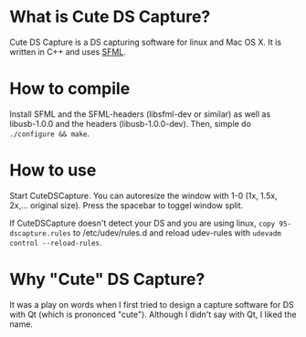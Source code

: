 # What is Cute DS Capture?

Cute DS Capture is a DS capturing software for linux and Mac OS X. It is written in C++ and uses [SFML](http://www.sfml-dev.org/).

# How to compile

Install SFML and the SFML-headers (libsfml-dev or similar) as well as libusb-1.0.0 and the headers (libusb-1.0.0-dev). Then, simple do ```./configure && make```.

# How to use

Start CuteDSCapture. You can autoresize the window with 1-0 (1x, 1.5x, 2x,... original size). Press the spacebar to toggel window split.

If CuteDSCapture doesn't detect your DS and you are using linux, ```copy 95-dscapture.rules``` to /etc/udev/rules.d and reload udev-rules with ```udevadm control --reload-rules```.

# Why "Cute" DS Capture?

It was a play on words when I first tried to design a capture software for DS with Qt (which is prononced "cute"). Although I didn't say with Qt, I liked the name.
